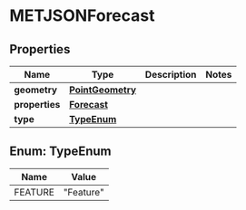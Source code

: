

# METJSONForecast

## Properties

Name | Type | Description | Notes
------------ | ------------- | ------------- | -------------
**geometry** | [**PointGeometry**](PointGeometry.md) |  | 
**properties** | [**Forecast**](Forecast.md) |  | 
**type** | [**TypeEnum**](#TypeEnum) |  | 



## Enum: TypeEnum

Name | Value
---- | -----
FEATURE | &quot;Feature&quot;



